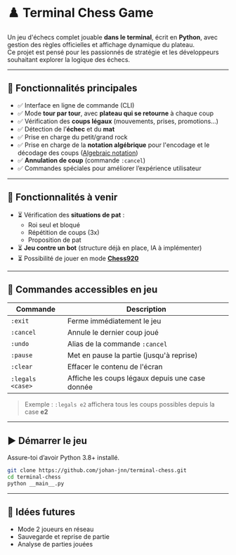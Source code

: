 # ♟️ Terminal Chess Game

Un jeu d'échecs complet jouable **dans le terminal**, écrit en **Python**, avec gestion des règles officielles et affichage dynamique du plateau.  
Ce projet est pensé pour les passionnés de stratégie et les développeurs souhaitant explorer la logique des échecs.

---

## 🔧 Fonctionnalités principales

- ✅ Interface en ligne de commande (CLI)
- ✅ Mode **tour par tour**, avec **plateau qui se retourne** à chaque coup
- ✅ Vérification des **coups légaux** (mouvements, prises, promotions...)
- ✅ Détection de l’**échec** et du **mat**
- ✅ Prise en charge du petit/grand rock
- ✅ Prise en charge de la **notation algébrique** pour l'encodage et le décodage des coups ([Algebraic notation](<https://en.wikipedia.org/wiki/Algebraic_notation_(chess)>))
- ✅ **Annulation de coup** (commande `:cancel`)
- ✅ Commandes spéciales pour améliorer l’expérience utilisateur

---

## 🚧 Fonctionnalités à venir

- ⏳ Vérification des **situations de pat** :
  - Roi seul et bloqué
  - Répétition de coups (3x)
  - Proposition de pat
- ⏳ **Jeu contre un bot** (structure déjà en place, IA à implémenter)
- ⏳ Possibilité de jouer en mode [**Chess920**](https://fr.wikipedia.org/wiki/%C3%89checs_al%C3%A9atoires_Fischer)

---

## 💬 Commandes accessibles en jeu

| Commande         | Description                                     |
| ---------------- | ----------------------------------------------- |
| `:exit`          | Ferme immédiatement le jeu                      |
| `:cancel`        | Annule le dernier coup joué                     |
| `:undo`          | Alias de la commande `:cancel`                  |
| `:pause`         | Met en pause la partie (jusqu'à reprise)        |
| `:clear`         | Effacer le contenu de l'écran                   |
| `:legals <case>` | Affiche les coups légaux depuis une case donnée |

> Exemple : `:legals e2` affichera tous les coups possibles depuis la case **e2**

---

## ▶️ Démarrer le jeu

Assure-toi d’avoir Python 3.8+ installé.

```bash
git clone https://github.com/johan-jnn/terminal-chess.git
cd terminal-chess
python __main__.py
```

---

## 🧩 Idées futures

- Mode 2 joueurs en réseau
- Sauvegarde et reprise de partie
- Analyse de parties jouées
